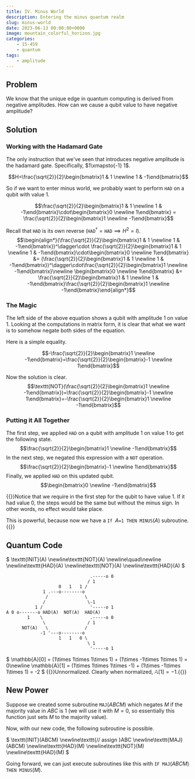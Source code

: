 ```yaml
---
title: IV. Minus World
description: Entering the minus quantum realm
slug: minus-world
date: 2023-06-13 00:00:00+0000
image: mountain_colorful_horizon.jpg
categories:
    - 15-459
    - quantum
tags:
    - amplitude
---
```


## Problem

We know that the unique edge in quantum computing is derived from negative amplitudes. How can we cause a qubit value to have negative amplitude?

## Solution
### Working with the Hadamard Gate

The only instruction that we've seen that introduces negative amplitude is the hadamard gate. Specifically, $1\xmapsto{-1} 1$.

$$H=\frac{\sqrt{2}}{2}\begin{bmatrix}1 & 1 \newline 1 & -1\end{bmatrix}$$

So if we want to enter minus world, we probably want to perform $\texttt{HAD}$ on a qubit with value $1$.

$$\frac{\sqrt{2}}{2}\begin{bmatrix}1 & 1 \newline 1 & -1\end{bmatrix}\cdot\begin{bmatrix}0 \newline 1\end{bmatrix} = \frac{\sqrt{2}}{2}\begin{bmatrix}1  \newline -1\end{bmatrix}$$

Recall that $\texttt{HAD}$ is its own reverse ($\texttt{HAD}^\dagger=\texttt{HAD}\implies H^2=I$).
$$\begin{align*}(\frac{\sqrt{2}}{2}\begin{bmatrix}1 & 1 \newline 1 & -1\end{bmatrix})^\dagger\cdot \frac{\sqrt{2}}{2}\begin{bmatrix}1 & 1 \newline 1 & -1\end{bmatrix}\cdot\begin{bmatrix}0 \newline 1\end{bmatrix} &= (\frac{\sqrt{2}}{2}\begin{bmatrix}1 & 1 \newline 1 & -1\end{bmatrix})^\dagger\cdot\frac{\sqrt{2}}{2}\begin{bmatrix}1  \newline -1\end{bmatrix}\newline \begin{bmatrix}0 \newline 1\end{bmatrix} &= \frac{\sqrt{2}}{2}\begin{bmatrix}1 & 1 \newline 1 & -1\end{bmatrix}\frac{\sqrt{2}}{2}\begin{bmatrix}1  \newline -1\end{bmatrix}\end{align*}$$

### The Magic

The left side of the above equation shows a qubit with amplitude $1$ on value $1$. Looking at the computations in matrix form, it is clear that what we want is to somehow negate both sides of the equation.

Here is a simple equality.

$$-\frac{\sqrt{2}}{2}\begin{bmatrix}1  \newline -1\end{bmatrix}=\frac{\sqrt{2}}{2}\begin{bmatrix}-1  \newline 1\end{bmatrix}$$

Now the solution is clear.
$$\texttt{NOT}(\frac{\sqrt{2}}{2}\begin{bmatrix}1  \newline -1\end{bmatrix})=\frac{\sqrt{2}}{2}\begin{bmatrix}-1  \newline 1\end{bmatrix}=-\frac{\sqrt{2}}{2}\begin{bmatrix}1  \newline -1\end{bmatrix}$$

### Putting it All Together
The first step, we applied $\texttt{HAD}$ on a qubit with amplitude $1$ on value $1$ to get the following state.
$$\frac{\sqrt{2}}{2}\begin{bmatrix}1  \newline -1\end{bmatrix}$$
In the next step, we negated this expression with a $\texttt{NOT}$ operation.
$$\frac{\sqrt{2}}{2}\begin{bmatrix}-1  \newline 1\end{bmatrix}$$
Finally, we applied $\texttt{HAD}$ on this updated qubit.
$$\begin{bmatrix}0  \newline -1\end{bmatrix}$$

{{<box info>}}Notice that we require in the first step for the qubit to have value $1$. If it had value $0$, the steps would be the same but without the minus sign. In other words, no effect would take place.

This is powerful, because now we have a $\texttt{If }A\texttt{=1 THEN MINUS}(A)$ subroutine.
{{</box>}}

## Quantum Code
$
\texttt{INIT}(A)
\newline\texttt{NOT}(A)
\newline\quad\newline
\newline\texttt{HAD}(A)
\newline\texttt{NOT}(A)
\newline\texttt{HAD}(A)
$
```goat
                                .-----o 0                   
                               / 1
                    0   1   1 /
              1 .---o--------o
               /              \
              /                \-1
           1 /                  '-----o 1
A 0 o-------o HAD(A)  NOT(A)  HAD(A)
        1    \                  .-----o 0
              \                / 1
      NOT(A)   \              /
             -1 '---o--------o
                    1   1   0 \
                               \ 1
                                '-----o 1
```
$
\mathbb{A}[0] = (1\times 1\times 1\times 1) + (1\times -1\times 1\times 1) = 0\newline
\mathbb{A}[1] = (1\times 1\times 1\times -1) + (1\times -1\times 1\times 1) = -2
$
{{<box info>}}Unnormalized. Clearly when normalized, $\mathbb{A}[1]=-1$.{{</box>}}

## New Power
Suppose we created some subroutine $\texttt{MAJ}(ABCM)$ which negates $M$ if the majority value in $ABC$ is $1$ (we will use it with $M=0$, so essentially this function just sets $M$ to the majority value).

Now, with our new code, the following subroutine is possible.

$
\texttt{INIT}(ABCM)
\newline\texttt{// assign }ABC
\newline\texttt{MAJ}(ABCM)
\newline\texttt{HAD}(M)
\newline\texttt{NOT}(M)
\newline\texttt{HAD}(M)
$

Going forward, we can just execute subroutines like this with $\texttt{IF MAJ}(ABCM)\texttt{ THEN MINUS}(M)$.

